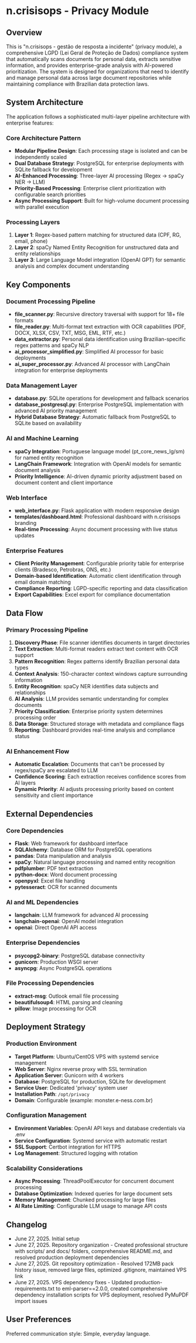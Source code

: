# n.crisisops - Privacy Module

## Overview

This is "n.crisisops - gestão de resposta a incidente" (privacy module), a comprehensive LGPD (Lei Geral de Proteção de Dados) compliance system that automatically scans documents for personal data, extracts sensitive information, and provides enterprise-grade analysis with AI-powered prioritization. The system is designed for organizations that need to identify and manage personal data across large document repositories while maintaining compliance with Brazilian data protection laws.

## System Architecture

The application follows a sophisticated multi-layer pipeline architecture with enterprise features:

### Core Architecture Pattern
- **Modular Pipeline Design**: Each processing stage is isolated and can be independently scaled
- **Dual Database Strategy**: PostgreSQL for enterprise deployments with SQLite fallback for development
- **AI-Enhanced Processing**: Three-layer AI processing (Regex → spaCy NER → LLM)
- **Priority-Based Processing**: Enterprise client prioritization with configurable search priorities
- **Async Processing Support**: Built for high-volume document processing with parallel execution

### Processing Layers
1. **Layer 1**: Regex-based pattern matching for structured data (CPF, RG, email, phone)
2. **Layer 2**: spaCy Named Entity Recognition for unstructured data and entity relationships
3. **Layer 3**: Large Language Model integration (OpenAI GPT) for semantic analysis and complex document understanding

## Key Components

### Document Processing Pipeline
- **file_scanner.py**: Recursive directory traversal with support for 18+ file formats
- **file_reader.py**: Multi-format text extraction with OCR capabilities (PDF, DOCX, XLSX, CSV, TXT, MSG, EML, RTF, etc.)
- **data_extractor.py**: Personal data identification using Brazilian-specific regex patterns and spaCy NLP
- **ai_processor_simplified.py**: Simplified AI processor for basic deployments
- **ai_super_processor.py**: Advanced AI processor with LangChain integration for enterprise deployments

### Data Management Layer
- **database.py**: SQLite operations for development and fallback scenarios
- **database_postgresql.py**: Enterprise PostgreSQL implementation with advanced AI priority management
- **Hybrid Database Strategy**: Automatic fallback from PostgreSQL to SQLite based on availability

### AI and Machine Learning
- **spaCy Integration**: Portuguese language model (pt_core_news_lg/sm) for named entity recognition
- **LangChain Framework**: Integration with OpenAI models for semantic document analysis
- **Priority Intelligence**: AI-driven dynamic priority adjustment based on document content and client importance

### Web Interface
- **web_interface.py**: Flask application with modern responsive design
- **templates/dashboard.html**: Professional dashboard with n.crisisops branding
- **Real-time Processing**: Async document processing with live status updates

### Enterprise Features
- **Client Priority Management**: Configurable priority table for enterprise clients (Bradesco, Petrobras, ONS, etc.)
- **Domain-based Identification**: Automatic client identification through email domain matching
- **Compliance Reporting**: LGPD-specific reporting and data classification
- **Export Capabilities**: Excel export for compliance documentation

## Data Flow

### Primary Processing Pipeline
1. **Discovery Phase**: File scanner identifies documents in target directories
2. **Text Extraction**: Multi-format readers extract text content with OCR support
3. **Pattern Recognition**: Regex patterns identify Brazilian personal data types
4. **Context Analysis**: 150-character context windows capture surrounding information
5. **Entity Recognition**: spaCy NER identifies data subjects and relationships
6. **AI Analysis**: LLM provides semantic understanding for complex documents
7. **Priority Classification**: Enterprise priority system determines processing order
8. **Data Storage**: Structured storage with metadata and compliance flags
9. **Reporting**: Dashboard provides real-time analysis and compliance status

### AI Enhancement Flow
- **Automatic Escalation**: Documents that can't be processed by regex/spaCy are escalated to LLM
- **Confidence Scoring**: Each extraction receives confidence scores from AI layers
- **Dynamic Priority**: AI adjusts processing priority based on content sensitivity and client importance

## External Dependencies

### Core Dependencies
- **Flask**: Web framework for dashboard interface
- **SQLAlchemy**: Database ORM for PostgreSQL operations
- **pandas**: Data manipulation and analysis
- **spaCy**: Natural language processing and named entity recognition
- **pdfplumber**: PDF text extraction
- **python-docx**: Word document processing
- **openpyxl**: Excel file handling
- **pytesseract**: OCR for scanned documents

### AI and ML Dependencies
- **langchain**: LLM framework for advanced AI processing
- **langchain-openai**: OpenAI model integration
- **openai**: Direct OpenAI API access

### Enterprise Dependencies
- **psycopg2-binary**: PostgreSQL database connectivity
- **gunicorn**: Production WSGI server
- **asyncpg**: Async PostgreSQL operations

### File Processing Dependencies
- **extract-msg**: Outlook email file processing
- **beautifulsoup4**: HTML parsing and cleaning
- **pillow**: Image processing for OCR

## Deployment Strategy

### Production Environment
- **Target Platform**: Ubuntu/CentOS VPS with systemd service management
- **Web Server**: Nginx reverse proxy with SSL termination
- **Application Server**: Gunicorn with 4 workers
- **Database**: PostgreSQL for production, SQLite for development
- **Service User**: Dedicated 'privacy' system user
- **Installation Path**: `/opt/privacy`
- **Domain**: Configurable (example: monster.e-ness.com.br)

### Configuration Management
- **Environment Variables**: OpenAI API keys and database credentials via .env
- **Service Configuration**: Systemd service with automatic restart
- **SSL Support**: Certbot integration for HTTPS
- **Log Management**: Structured logging with rotation

### Scalability Considerations
- **Async Processing**: ThreadPoolExecutor for concurrent document processing
- **Database Optimization**: Indexed queries for large document sets
- **Memory Management**: Chunked processing for large files
- **AI Rate Limiting**: Configurable LLM usage to manage API costs

## Changelog

- June 27, 2025. Initial setup
- June 27, 2025. Repository organization - Created professional structure with scripts/ and docs/ folders, comprehensive README.md, and resolved production deployment dependencies
- June 27, 2025. Git repository optimization - Resolved 172MB pack history issue, removed large files, optimized .gitignore, maintained VPS link
- June 27, 2025. VPS dependency fixes - Updated production-requirements.txt to eml-parser==2.0.0, created comprehensive dependency installation scripts for VPS deployment, resolved PyMuPDF import issues

## User Preferences

Preferred communication style: Simple, everyday language.